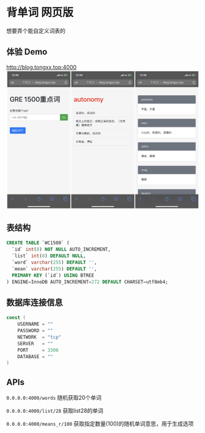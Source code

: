 # 背单词 网页版
想要弄个能自定义词表的

## 体验 Demo
http://blog.tongxx.top:4000
![demo](https://raw.githubusercontent.com/IvyB/recite_word_web/master/demo.JPG)

## 表结构
``` sql
CREATE TABLE `WC1500` (
  `id` int(8) NOT NULL AUTO_INCREMENT,
  `list` int(8) DEFAULT NULL,
  `word` varchar(255) DEFAULT '',
  `mean` varchar(255) DEFAULT '',
  PRIMARY KEY (`id`) USING BTREE
) ENGINE=InnoDB AUTO_INCREMENT=272 DEFAULT CHARSET=utf8mb4;
```

## 数据库连接信息
```go
const (
	USERNAME = ""
	PASSWORD = ""
	NETWORK  = "tcp"
	SERVER   = ""
	PORT     = 3306
	DATABASE = ""
)
```

## APIs

`0.0.0.0:4000/words` 
随机获取20个单词

`0.0.0.0:4000/list/28` 
获取list28的单词

`0.0.0.0:4000/means_r/100` 
获取指定数量(100)的随机单词意思，用于生成选项



